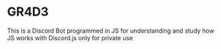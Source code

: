 # GR4D3
This is a Discord Bot 
programmed in JS for understanding and study how JS works with Discord.js
only for private use
